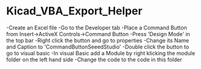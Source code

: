 # Kicad_VBA_Export_Helper

-Create an Excel file
-Go to the Developer tab
-Place a Command Button from Insert->ActiveX Controls->Command Button
-Press 'Design Mode' in the top bar
-Right click the button and go to properties
-Change its Name and Caption to 'CommandButtonSeeedStudio'
-Double click the button to go to visual basic
-In visual Basic add a Module by right klicking the module folder on the left hand side
-Change the code to the code in this folder
